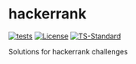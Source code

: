 # hackerrank

[![tests](https://github.com/azuwey/hackerrank/actions/workflows/node.js.yml/badge.svg?branch=main)](https://github.com/azuwey/hackerrank/actions/workflows/node.js.yml)
[![License](https://badgen.net/github/license/azuwey/hackerrank)](https://github.com/azuwey/hackerrank/blob/master/LICENSE)
[![TS-Standard](https://badgen.net/badge/code%20style/ts-standard/blue?icon=typescript)](https://github.com/standard/ts-standard)

Solutions for hackerrank challenges

